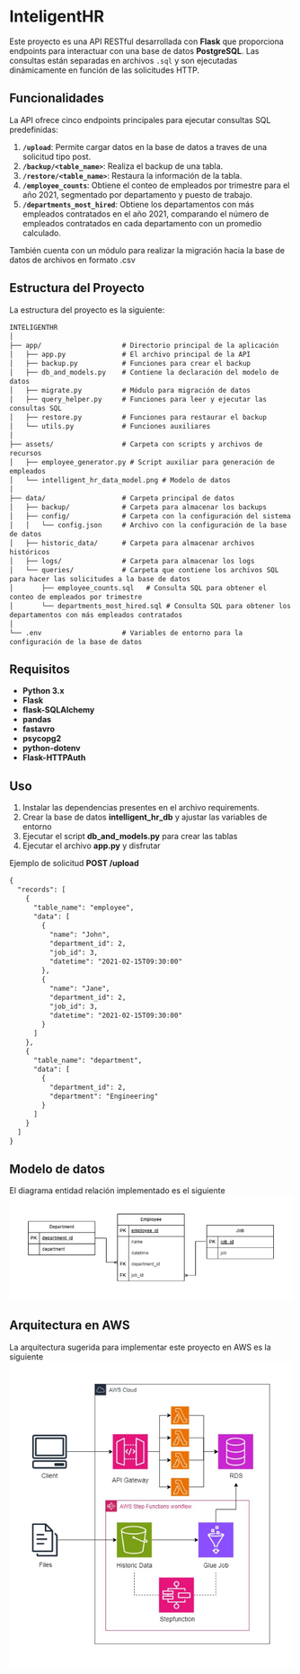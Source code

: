 # InteligentHR
Este proyecto es una API RESTful desarrollada con **Flask** que proporciona endpoints para interactuar con una base de datos **PostgreSQL**. Las consultas están separadas en archivos `.sql` y son ejecutadas dinámicamente en función de las solicitudes HTTP.

## Funcionalidades
La API ofrece cinco endpoints principales para ejecutar consultas SQL predefinidas:

1. **`/upload`**: Permite cargar datos en la base de datos a traves de una solicitud tipo post.
2. **`/backup/<table_name>`**: Realiza el backup de una tabla.
3. **`/restore/<table_name>`**: Restaura la información de la tabla.
4. **`/employee_counts`**: Obtiene el conteo de empleados por trimestre para el año 2021, segmentado por departamento y puesto de trabajo.
5. **`/departments_most_hired`**: Obtiene los departamentos con más empleados contratados en el año 2021, comparando el número de empleados contratados en cada departamento con un promedio calculado.

También cuenta con un módulo para realizar la migración hacia la base de datos de archivos en formato .csv

## Estructura del Proyecto

La estructura del proyecto es la siguiente:
```plaintext
INTELIGENTHR
│
├── app/                    # Directorio principal de la aplicación
│   ├── app.py              # El archivo principal de la API
│   ├── backup.py           # Funciones para crear el backup
│   ├── db_and_models.py    # Contiene la declaración del modelo de datos
│   ├── migrate.py          # Módulo para migración de datos
│   ├── query_helper.py     # Funciones para leer y ejecutar las consultas SQL
│   ├── restore.py          # Funciones para restaurar el backup
│   └── utils.py            # Funciones auxiliares
│
├── assets/                 # Carpeta con scripts y archivos de recursos
│   ├── employee_generator.py # Script auxiliar para generación de empleados
│   └── intelligent_hr_data_model.png # Modelo de datos
│
├── data/                   # Carpeta principal de datos
│   ├── backup/             # Carpeta para almacenar los backups
│   ├── config/             # Carpeta con la configuración del sistema
│   │   └── config.json     # Archivo con la configuración de la base de datos
│   ├── historic_data/      # Carpeta para almacenar archivos históricos
│   ├── logs/               # Carpeta para almacenar los logs
│   └── queries/            # Carpeta que contiene los archivos SQL para hacer las solicitudes a la base de datos
│       ├── employee_counts.sql   # Consulta SQL para obtener el conteo de empleados por trimestre
│       └── departments_most_hired.sql # Consulta SQL para obtener los departamentos con más empleados contratados
│
└── .env                    # Variables de entorno para la configuración de la base de datos

```
## Requisitos

- **Python 3.x**
- **Flask**
- **flask-SQLAlchemy**
- **pandas**
- **fastavro**
- **psycopg2** 
- **python-dotenv**
- **Flask-HTTPAuth**  

## Uso
1. Instalar las dependencias presentes en el archivo requirements.
2. Crear la base de datos **intelligent_hr_db** y ajustar las variables de entorno
3. Ejecutar el script **db_and_models.py** para crear las tablas
4. Ejecutar el archivo **app.py** y disfrutar

Ejemplo de solicitud **POST  /upload**
```plaintext
{
  "records": [
    {
      "table_name": "employee",
      "data": [
        {
          "name": "John",
          "department_id": 2,
          "job_id": 3,
          "datetime": "2021-02-15T09:30:00"
        },
        {
          "name": "Jane",
          "department_id": 2,
          "job_id": 3,
          "datetime": "2021-02-15T09:30:00"
        }
      ]
    },
    {
      "table_name": "department",
      "data": [
        {
          "department_id": 2,
          "department": "Engineering"
        }
      ]
    }
  ]
}
```
## Modelo de datos
El diagrama entidad relación implementado es el siguiente
![data model](assets/intelligent_hr_data_model.png)

## Arquitectura en AWS 
La arquitectura sugerida para implementar este proyecto en AWS es la siguiente
![data model](assets/cloud_architecture.jpg)